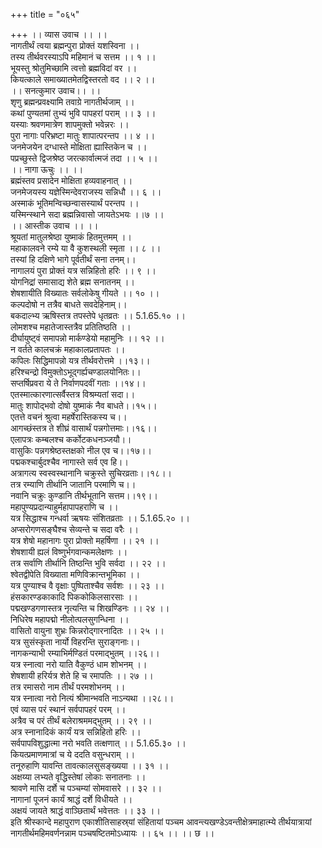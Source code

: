 +++
title = "०६५"

+++
।। व्यास उवाच ।। ।।  
नागतीर्थं त्वया ब्रह्मन्पुरा प्रोक्तं यशस्विना ।।  
तस्य तीर्थवरस्याऽपि महिमानं च सत्तम ।। १ ।।  
भूयस्तु श्रोतुमिच्छामि त्वत्तो ब्रह्मविदां वर ।।  
कियत्काले समाख्यातमेतद्विस्तरतो वद ।। २ ।।  
।। सनत्कुमार उवाच।। ।।  
शृणु ब्रह्मन्प्रवक्ष्यामि तवाग्रे नागतीर्थजाम् ।।  
कथां पुण्यतमां तुभ्यं भुवि पापहरां पराम् ।। ३ ।।  
यस्याः श्रवणमात्रेण शापमुक्तो भवेन्नरः ।।  
पुरा नागाः परिभ्रष्टा मातुः शापात्परन्तप ।। ४ ।।  
जनमेजयेन दग्धास्ते मोक्षिता ह्यास्तिकेन च ।।  
पप्रच्छुस्ते द्विजश्रेष्ठ जरत्कार्वात्मजं तदा ।। ५ ।।  
।। नागा ऊचुः ।। ।।  
ब्रह्मंस्तव प्रसादेन मोक्षिता हव्यवाहनात् ।।  
जनमेजयस्य यज्ञेस्मिन्देवराजस्य सन्निधौ ।। ६ ।।  
अस्माकं भूतिमन्विच्छन्वासस्यार्थं परन्तप ।।  
यस्मिन्स्थाने सदा ब्रह्मन्निवासो जायतेऽभयः ।।७ ।।  
।। आस्तीक उवाच ।। ।।  
श्रूयतां मातुलश्रेष्ठा युष्माकं हितमुत्तमम् ।।  
महाकालवने रम्ये या वै कुशस्थली स्मृता ।। ८ ।।  
तस्यां हि दक्षिणे भागे पूर्वतीर्थं सना तनम्।।  
नागालयं पुरा प्रोक्तं यत्र सन्निहितो हरिः ।। ९ ।।  
योगनिद्रां समासाद्य शेते ब्रह्म सनातनम् ।।  
शेषशायीति विख्यातः सर्वलोकेषु गीयते ।। १० ।।  
कल्पदोषो न तत्रैव बाधते सवदेहिनाम्।।  
बकदाल्भ्य ऋषिस्तत्र तपस्तेपे धृतव्रतः ।। 5.1.65.१० ।।  
लोमशश्च महातेजास्तत्रैव प्रतितिष्ठति ।।  
दीर्घायुष्ट्वं समापन्नो मार्कण्डेयो महामुनिः ।। १२ ।।  
न वर्तते कालचक्रं महाकालप्रतापतः ।।  
कपिलः सिद्धिमापन्नो यत्र तीर्थवरोत्तमे ।।१३।।  
हरिश्चन्द्रो विमुक्तोऽभूद्गर्ह्यचण्डालयोनितः।।  
सप्तर्षिप्रवरा ये ते निर्वाणपदवीं गताः ।।१४।।  
एतस्मात्कारणात्सर्वैस्तत्र विश्रम्यतां सदा।।  
मातुः शापोद्भवो दोषो युष्माकं नैव बाधते।।१५।।  
एतत्ते वचनं श्रुत्वा महर्षेरास्तिकस्य च।।  
आगच्छंस्तत्र ते शीघ्रं वासार्थं पन्नगोत्तमाः।।१६।।  
एलापत्रः कम्बलश्च कर्कोटकधनञ्जयौ।।  
वासुकिः पन्नगश्रेष्ठस्तक्षको नील एव च।।१७।।  
पद्मकश्चार्बुदश्चैव नागास्ते सर्व एव हि।।  
अत्रागत्य स्वस्वस्थानानि चक्रुस्ते सुचिरव्रताः।।१८।।  
तत्र रम्याणि तीर्थानि जातानि परमाणि च।।  
 नवानि चक्रुः कुण्डानि तीर्थभूतानि सत्तम।।१९।।  
महापुण्यप्रदान्याहुर्महापापहराणि च ।।  
यत्र सिद्धाश्च गन्धर्वा ऋषयः संशितव्रताः ।। 5.1.65.२० ।।  
अप्सरोगणसङ्घैश्च सेव्यन्ते च सदा वरैः ।।  
यत्र शेषो महानागः पुरा प्रोक्तो महर्षिणा ।। २१ ।।  
शेषशायी ह्यलं विष्णुर्भगवान्कमलेक्षणः ।।  
तत्र सर्वाणि तीर्थानि तिष्ठन्ति भुवि सर्वदा ।। २२ ।।  
श्वेतद्वीपेति विख्याता मणिविक्रान्तभूमिका ।।  
यत्र पुण्याश्च वै वृक्षाः पुष्पिताश्चैव सर्वशः ।। २३ ।।  
हंसकारण्डकाकादि पिककोकिलसारसाः ।।  
पद्मखण्डगणास्तत्र नृत्यन्ति च शिखण्डिनः ।। २४ ।।  
निधिरेष महापद्मो नीलोत्पलसुगन्धिना ।।  
वासितो वायुना शुभ्रः किन्नरोद्गारनादितः ।। २५ ।।  
यत्र सुसंस्कृता नार्यो विहरन्ति सुराङ्गनाः।।  
नागकन्याभी रम्याभिर्मण्डितं परमाद्भुतम् ।।२६।।  
यत्र स्नात्वा नरो याति वैकुण्ठं धाम शोभनम् ।।  
शेषशायी हरिर्यत्र शेते हि च रमापतिः ।। २७ ।।  
तत्र रमासरो नाम तीर्थं परमशोभनम् ।।  
यत्र स्नात्वा नरो नित्यं श्रीमान्भवति नाऽन्यथा ।।२८।।  
एवं व्यास परं स्थानं सर्वपापहरं परम् ।।  
अत्रैव च परं तीर्थं बलेराश्रममद्भुतम् ।। २९ ।।  
अत्र स्नानादिकं कार्यं यत्र सन्निहितो हरिः ।।  
सर्वपापविशुद्धात्मा नरो भवति तत्क्षणात् ।। 5.1.65.३० ।।  
कियत्प्रमाणमात्रां च ये ददति वसुन्धराम् ।।  
तनूरुहाणि यावन्ति तावत्कालसुसङ्ख्यया ।। ३१ ।।  
अक्षय्या लभ्यते वृद्धिस्तेषां लोकाः सनातनाः ।।  
श्रावणे मासि दर्शे च पञ्चम्यां सोमवासरे ।। ३२ ।।  
नागानां पूजनं कार्यं श्राद्धं दर्शे विधीयते ।।  
अक्षयं जायते श्राद्धं वाञ्छितार्थं भवेत्ततः ।। ३३ ।।  
इति श्रीस्कान्दे महापुराण एकाशीतिसाहस्र्यां संहितायां पञ्चम आवन्त्यखण्डेऽवन्तीक्षेत्रमाहात्म्ये तीर्थयात्रायां नागतीर्थमहिमवर्णनन्नाम पञ्चषष्टितमोऽध्यायः ।। ६५ ।। ।। छ ।।
